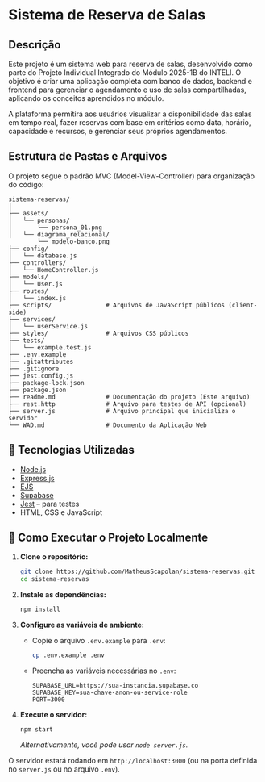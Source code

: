 # Sistema de Reserva de Salas

## Descrição

Este projeto é um sistema web para reserva de salas, desenvolvido como parte do Projeto Individual Integrado do Módulo 2025-1B do INTELI. O objetivo é criar uma aplicação completa com banco de dados, backend e frontend para gerenciar o agendamento e uso de salas compartilhadas, aplicando os conceitos aprendidos no módulo.

A plataforma permitirá aos usuários visualizar a disponibilidade das salas em tempo real, fazer reservas com base em critérios como data, horário, capacidade e recursos, e gerenciar seus próprios agendamentos.

## Estrutura de Pastas e Arquivos

O projeto segue o padrão MVC (Model-View-Controller) para organização do código:

```
sistema-reservas/
│
├── assets/
│   └── personas/
│       └── persona_01.png
│   └── diagrama_relacional/
        └── modelo-banco.png
├── config/
│   └── database.js
├── controllers/
│   └── HomeController.js
├── models/
│   └── User.js
├── routes/
│   └── index.js
├── scripts/               # Arquivos de JavaScript públicos (client-side)
├── services/
│   └── userService.js
├── styles/                # Arquivos CSS públicos
├── tests/
│   └── example.test.js
├── .env.example
├── .gitattributes
├── .gitignore
├── jest.config.js
├── package-lock.json
├── package.json
├── readme.md              # Documentação do projeto (Este arquivo)
├── rest.http              # Arquivo para testes de API (opcional)
├── server.js              # Arquivo principal que inicializa o servidor
└── WAD.md                 # Documento da Aplicação Web
```

## 🚀 Tecnologias Utilizadas

- [Node.js](https://nodejs.org/)
- [Express.js](https://expressjs.com/)
- [EJS](https://ejs.co/)
- [Supabase](https://supabase.com/)
- [Jest](https://jestjs.io/) – para testes
- HTML, CSS e JavaScript

## 🚀 Como Executar o Projeto Localmente

1. **Clone o repositório:**
    ```bash
    git clone https://github.com/MatheusScapolan/sistema-reservas.git
    cd sistema-reservas
    ```

2. **Instale as dependências:**
    ```bash
    npm install
    ```

3. **Configure as variáveis de ambiente:**
    * Copie o arquivo `.env.example` para `.env`:
        ```bash
        cp .env.example .env
        ```
    * Preencha as variáveis necessárias no `.env`:
        ```env
        SUPABASE_URL=https://sua-instancia.supabase.co
        SUPABASE_KEY=sua-chave-anon-ou-service-role
        PORT=3000
        ```

4. **Execute o servidor:**
    ```bash
    npm start
    ```
    *Alternativamente, você pode usar `node server.js`.*

O servidor estará rodando em `http://localhost:3000` (ou na porta definida no `server.js` ou no arquivo `.env`).